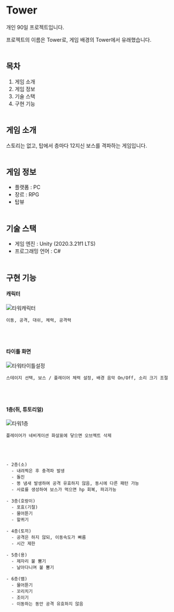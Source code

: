 # Tower
  개인 90일 프로젝트입니다.
  
  프로젝트의 이름은 Tower로, 게임 배경의 Tower에서 유래했습니다.
<br/><br/>

## 목차
  1. 게임 소개
  2. 게임 정보
  2. 기술 스택
  3. 구현 기능
  <br/><br/>
  
## 게임 소개
  스토리는 없고, 탑에서 층마다 12지신 보스를 격파하는 게임입니다.
<br/><br/>
  
## 게임 정보
  - 플랫폼 : PC
  - 장르 : RPG
  - 탑뷰
<br/><br/>

## 기술 스택
  - 게임 엔진 : Unity (2020.3.21f1 LTS)
  - 프로그래밍 언어 : C#
<br/><br/>

## 구현 기능

#### 캐릭터
![타워캐릭터](https://user-images.githubusercontent.com/40791869/216668203-81ff285b-e225-495c-b697-56c00e1d54ca.gif)
    
    이동, 공격, 대쉬, 체력, 공격력
<br/><br/>
    
#### 타이틀 화면
![타워타이틀설정](https://user-images.githubusercontent.com/40791869/216666772-93cdca82-d651-4b96-84b8-4702a65d44c5.gif)

    스테이지 선택, 보스 / 플레이어 체력 설정, 배경 음악 On/Off, 소리 크기 조절
<br/><br/>
    
#### 1층(쥐, 튜토리얼)
![타워1층](https://user-images.githubusercontent.com/40791869/216669684-377ccca9-26d6-4fc4-bae1-836030b92ea0.gif)

    플레이어가 네비게이션 화살표에 닿으면 오브젝트 삭제
<br/><br/>
      
    - 2층(소)
      - 내려찍은 후 충격파 발생
      - 돌진
      - 똥 냄새 발생하여 공격 유효하지 않음, 동시에 다른 패턴 가능
      - 사료를 생성하여 보스가 먹으면 hp 회복, 파괴가능
      
    - 3층(호랑이)
      - 포효(기절)
      - 물어뜯기
      - 할퀴기
    
    - 4층(토끼)
      - 공격은 하지 않되, 이동속도가 빠름
      - 시간 제한
    
    - 5층(용)
      - 제자리 불 뿜기
      - 날아다니며 불 뿜기
      
    - 6층(뱀)
      - 물어뜯기
      - 꼬리치기
      - 조이기
      - 이동하는 동안 공격 유효하지 않음
